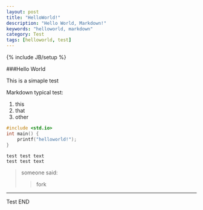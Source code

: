 ```yaml
---
layout: post
title: "HelloWorld!"
description: "Hello World, Markdown!"
keywords: "helloworld, markdown"
category: Test
tags: [helloworld, test]
---
```

{% include JB/setup %}

###Hello World

This is a simaple test

Markdown typical test:

1. this
2. that
3. other

<!-- more -->

```c
#include <std.io>
int main() {
	printf("helloworld!");
}
```

	test test text
	test test text

>	someone said:
>	>	fork



-------------------------------

Test END


